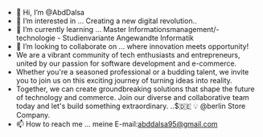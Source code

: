 - 👋 Hi, I’m @AbdDalsa
- 👀 I’m interested in ... Creating a new digital revolution..
- 🌱 I’m currently learning ... Master Informationsmanagement/-technologie - Studienvariante Angewandte Informatik
- 💞️ I’m looking to collaborate on ... where innovation meets opportunity!
-  We are a vibrant community of tech enthusiasts and entrepreneurs, united by our passion for software development and e-commerce. 
-  Whether you're a seasoned professional or a budding talent, we invite you to join us on this exciting journey of turning ideas into reality. 
-  Together, we can create groundbreaking solutions that shape the future of technology and commerce. Join our diverse and collaborative team today and let's build something extraordinary. ..$🇩🇪 💡 @berlin Store Company.
- 📫 How to reach me ... meine E-mail:abddalsa95@gmail.com

<!---
AbdDalsa/AbdDalsa is a ✨ special ✨ repository because its `README.md` (this file) appears on your GitHub profile.
You can click the Preview link to take a look at your changes.
--->
